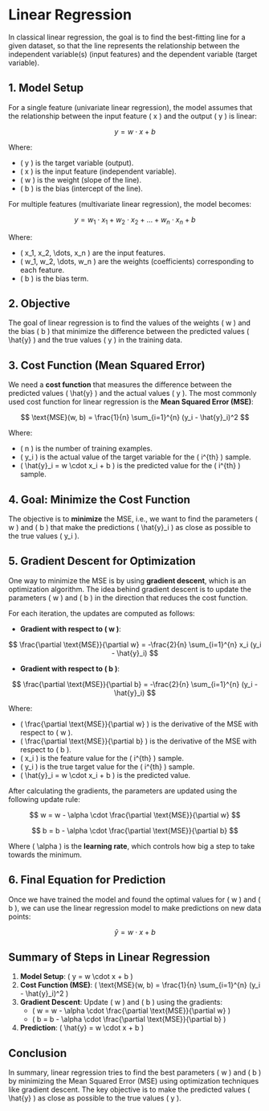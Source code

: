 # Linear Regression

In classical linear regression, the goal is to find the best-fitting line for a given dataset, so that the line represents the relationship between the independent variable(s) (input features) and the dependent variable (target variable).

## 1. Model Setup

For a single feature (univariate linear regression), the model assumes that the relationship between the input feature \( x \) and the output \( y \) is linear:

$$
y = w \cdot x + b
$$

Where:

- \( y \) is the target variable (output).
- \( x \) is the input feature (independent variable).
- \( w \) is the weight (slope of the line).
- \( b \) is the bias (intercept of the line).

For multiple features (multivariate linear regression), the model becomes:

$$
y = w_1 \cdot x_1 + w_2 \cdot x_2 + \dots + w_n \cdot x_n + b
$$

Where:

- \( x_1, x_2, \dots, x_n \) are the input features.
- \( w_1, w_2, \dots, w_n \) are the weights (coefficients) corresponding to each feature.
- \( b \) is the bias term.

## 2. Objective

The goal of linear regression is to find the values of the weights \( w \) and the bias \( b \) that minimize the difference between the predicted values \( \hat{y} \) and the true values \( y \) in the training data.

## 3. Cost Function (Mean Squared Error)

We need a **cost function** that measures the difference between the predicted values \( \hat{y} \) and the actual values \( y \). The most commonly used cost function for linear regression is the **Mean Squared Error (MSE)**:

$$
\text{MSE}(w, b) = \frac{1}{n} \sum_{i=1}^{n} (y_i - \hat{y}_i)^2
$$

Where:

- \( n \) is the number of training examples.
- \( y_i \) is the actual value of the target variable for the \( i^{th} \) sample.
- \( \hat{y}\_i = w \cdot x_i + b \) is the predicted value for the \( i^{th} \) sample.

## 4. Goal: Minimize the Cost Function

The objective is to **minimize** the MSE, i.e., we want to find the parameters \( w \) and \( b \) that make the predictions \( \hat{y}\_i \) as close as possible to the true values \( y_i \).

## 5. Gradient Descent for Optimization

One way to minimize the MSE is by using **gradient descent**, which is an optimization algorithm. The idea behind gradient descent is to update the parameters \( w \) and \( b \) in the direction that reduces the cost function.

For each iteration, the updates are computed as follows:

- **Gradient with respect to \( w \)**:

$$
\frac{\partial \text{MSE}}{\partial w} = -\frac{2}{n} \sum_{i=1}^{n} x_i (y_i - \hat{y}_i)
$$

- **Gradient with respect to \( b \)**:

$$
\frac{\partial \text{MSE}}{\partial b} = -\frac{2}{n} \sum_{i=1}^{n} (y_i - \hat{y}_i)
$$

Where:

- \( \frac{\partial \text{MSE}}{\partial w} \) is the derivative of the MSE with respect to \( w \).
- \( \frac{\partial \text{MSE}}{\partial b} \) is the derivative of the MSE with respect to \( b \).
- \( x_i \) is the feature value for the \( i^{th} \) sample.
- \( y_i \) is the true target value for the \( i^{th} \) sample.
- \( \hat{y}\_i = w \cdot x_i + b \) is the predicted value.

After calculating the gradients, the parameters are updated using the following update rule:

$$
w = w - \alpha \cdot \frac{\partial \text{MSE}}{\partial w}
$$

$$
b = b - \alpha \cdot \frac{\partial \text{MSE}}{\partial b}
$$

Where \( \alpha \) is the **learning rate**, which controls how big a step to take towards the minimum.

## 6. Final Equation for Prediction

Once we have trained the model and found the optimal values for \( w \) and \( b \), we can use the linear regression model to make predictions on new data points:

$$
\hat{y} = w \cdot x + b
$$

## Summary of Steps in Linear Regression

1. **Model Setup**: \( y = w \cdot x + b \)
2. **Cost Function (MSE)**: \( \text{MSE}(w, b) = \frac{1}{n} \sum\_{i=1}^{n} (y_i - \hat{y}\_i)^2 \)
3. **Gradient Descent**: Update \( w \) and \( b \) using the gradients:
   - \( w = w - \alpha \cdot \frac{\partial \text{MSE}}{\partial w} \)
   - \( b = b - \alpha \cdot \frac{\partial \text{MSE}}{\partial b} \)
4. **Prediction**: \( \hat{y} = w \cdot x + b \)

## Conclusion

In summary, linear regression tries to find the best parameters \( w \) and \( b \) by minimizing the Mean Squared Error (MSE) using optimization techniques like gradient descent. The key objective is to make the predicted values \( \hat{y} \) as close as possible to the true values \( y \).
